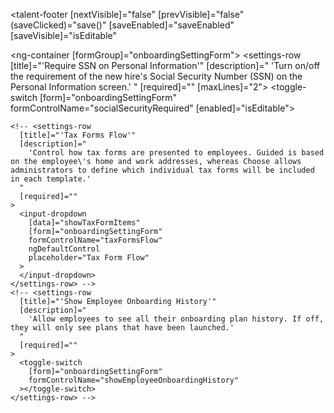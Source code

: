 <talent-footer
  [nextVisible]="false"
  [prevVisible]="false"
  (saveClicked)="save()"
  [saveEnabled]="saveEnabled"
  [saveVisible]="isEditable"
>
</talent-footer>

<ng-container [formGroup]="onboardingSettingForm">
  <settings-table>
    <!-- <settings-row
      [title]="'Automated Plan Creation'"
      [description]="
        'The ability to automatically create plans when employees are added to the system.'
      "
      [required]=""
      [maxLines]="2"
    >
      <toggle-switch
        [form]="onboardingSettingForm"
        formControlName="automatedPlanCreation"
      ></toggle-switch>
    </settings-row> -->
    <settings-row [title]="'Require SSN on Personal Information'"
                  [description]="
        'Turn on/off the requirement of the new hire\'s Social Security Number (SSN) on the Personal Information screen.'
      "
                  [required]=""
                  [maxLines]="2">
      <toggle-switch [form]="onboardingSettingForm"
                     formControlName="socialSecurityRequired"
                     [enabled]="isEditable"></toggle-switch>
    </settings-row>

    <!-- <settings-row
      [title]="'Tax Forms Flow'"
      [description]="
        'Control how tax forms are presented to employees. Guided is based on the employee\'s home and work addresses, whereas Choose allows administrators to define which individual tax forms will be included in each template.'
      "
      [required]=""
    >
      <input-dropdown
        [data]="showTaxFormItems"
        [form]="onboardingSettingForm"
        formControlName="taxFormsFlow"
        ngDefaultControl
        placeholder="Tax Form Flow"
      >
      </input-dropdown>
    </settings-row> -->
    <!-- <settings-row
      [title]="'Show Employee Onboarding History'"
      [description]="
        'Allow employees to see all their onboarding plan history. If off, they will only see plans that have been launched.'
      "
      [required]=""
    >
      <toggle-switch
        [form]="onboardingSettingForm"
        formControlName="showEmployeeOnboardingHistory"
      ></toggle-switch>
    </settings-row> -->
  </settings-table>
</ng-container>
